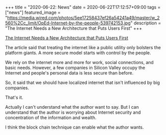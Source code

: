 +++
title =  "2020-06-22: News"
date = 2020-06-22T17:12:57+09:00
tags = ["news"]
featured_image = "https://media.wired.com/photos/5ee17258437ef26a54241a49/master/w_2560%2Cc_limit/OpEd-Internet-by-the-people-539742153.jpg"
description = "The Internet Needs a New Architecture that Puts Users First"
+++

[The Internet Needs a New Architecture that Puts Users First](https://www.wired.com/story/opinion-the-internet-needs-a-new-architecture-that-puts-users-first/)

The article said that treating the internet like a public utility only bolsters the platform giants.
A more secure model starts with control by the people.

We rely on the internet more and more for work, social connections, and basic needs.
However, a few companies in Silicon Valley occupy the Internet and
people's personal data is less secure than before.

So, it said that we should have localized internet that isn't influenced by big companies. 

That's it.

Actually I can't understand what the author want to say.
But I can understand that the author is worrying about Internet security and
concentration of the information and wealth.

I think the block chain technique can enable what the author wants.  
